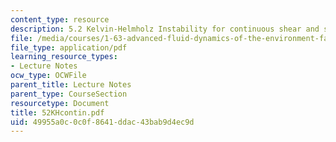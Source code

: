 ```yaml
---
content_type: resource
description: 5.2 Kelvin-Helmholz Instability for continuous shear and stratitication
file: /media/courses/1-63-advanced-fluid-dynamics-of-the-environment-fall-2002/49955a0c0c0f8641ddac43bab9d4ec9d_52KHcontin.pdf
file_type: application/pdf
learning_resource_types:
- Lecture Notes
ocw_type: OCWFile
parent_title: Lecture Notes
parent_type: CourseSection
resourcetype: Document
title: 52KHcontin.pdf
uid: 49955a0c-0c0f-8641-ddac-43bab9d4ec9d
---
```

